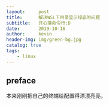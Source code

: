 ```yaml
---
layout:     post
title:      解决WSL下目录显示绿底的问题
subtitle:  	开心撸命令行:D
date:       2019-10-16
author:     kevin
header-img: img/green-bg.jpg
catalog: true
tags:
    - linux
---
```










## preface



本来刚刚把自己的终端给配置得漂漂亮亮，

